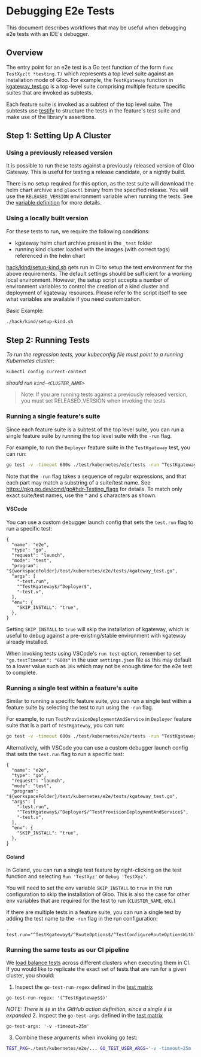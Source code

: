 # Debugging E2e Tests

This document describes workflows that may be useful when debugging e2e tests with an IDE's debugger.

## Overview

The entry point for an e2e test is a Go test function of the form `func TestXyz(t *testing.T)` which represents a top level suite against an installation mode of Gloo. For example, the `TestKgateway` function in [kgateway_test.go](/test/kubernetes/e2e/tests/kgateway_test.go) is a top-level suite comprising multiple feature specific suites that are invoked as subtests.

Each feature suite is invoked as a subtest of the top level suite. The subtests use [testify](https://github.com/stretchr/testify) to structure the tests in the feature's test suite and make use of the library's assertions.

## Step 1: Setting Up A Cluster
### Using a previously released version
It is possible to run these tests against a previously released version of Gloo Gateway. This is useful for testing a release candidate, or a nightly build.

There is no setup required for this option, as the test suite will download the helm chart archive and `glooctl` binary from the specified release. You will use the `RELEASED_VERSION` environment variable when running the tests. See the [variable definition](/test/testutils/env.go) for more details.

### Using a locally built version
For these tests to run, we require the following conditions:
- kgateway helm chart archive present in the `_test` folder
- running kind cluster loaded with the images (with correct tags) referenced in the helm chart

[hack/kind/setup-kind.sh](/hack/kind/setup-kind.sh) gets run in CI to setup the test environment for the above requirements.
The default settings should be sufficient for a working local environment.
However, the setup script accepts a number of environment variables to control the creation of a kind cluster and deployment of kgateway resources.
Please refer to the script itself to see what variables are available if you need customization.

Basic Example:
```bash
./hack/kind/setup-kind.sh
```

## Step 2: Running Tests
_To run the regression tests, your kubeconfig file must point to a running Kubernetes cluster:_
```
kubectl config current-context
```
_should run `kind-<CLUSTER_NAME>`_

> Note: If you are running tests against a previously released version, you must set RELEASED_VERSION when invoking the tests

### Running a single feature's suite

Since each feature suite is a subtest of the top level suite, you can run a single feature suite by running the top level suite with the `-run` flag.

For example, to run the `Deployer` feature suite in the `TestKgateway` test, you can run:
```bash
go test -v -timeout 600s ./test/kubernetes/e2e/tests -run ^TestKgateway$/^Deployer$
```
Note that the `-run` flag takes a sequence of regular expressions, and that each part may match a substring of a suite/test name. See https://pkg.go.dev/cmd/go#hdr-Testing_flags for details. To match only exact suite/test names, use the `^` and `$` characters as shown.

#### VSCode
You can use a custom debugger launch config that sets the `test.run` flag to run a specific test:
```
{
  "name": "e2e",
  "type": "go",
  "request": "launch",
  "mode": "test",
  "program": "${workspaceFolder}/test/kubernetes/e2e/tests/kgateway_test.go",
  "args": [
    "-test.run",
    "^TestKgateway$/^Deployer$",
    "-test.v",
  ],
  "env": {
    "SKIP_INSTALL": "true",
  },
}
```

Setting `SKIP_INSTALL` to `true` will skip the installation of kgateway, which is useful to
debug against a pre-existing/stable environment with kgateway already installed.

When invoking tests using VSCode's `run test` option, remember to set `"go.testTimeout": "600s"` in the user `settings.json` file as this may default to a lower value such as `30s` which may not be enough time for the e2e test to complete.

### Running a single test within a feature's suite

Similar to running a specific feature suite, you can run a single test within a feature suite by selecting the test to run using the `-run` flag.

For example, to run `TestProvisionDeploymentAndService` in `Deployer` feature suite that is a part of `TestKgateway`, you can run:
```bash
go test -v -timeout 600s ./test/kubernetes/e2e/tests -run ^TestKgateway$/^Deployer$/^TestProvisionDeploymentAndService$
```

Alternatively, with VSCode you can use a custom debugger launch config that sets the `test.run` flag to run a specific test:
```
{
  "name": "e2e",
  "type": "go",
  "request": "launch",
  "mode": "test",
  "program": "${workspaceFolder}/test/kubernetes/e2e/tests/kgateway_test.go",
  "args": [
    "-test.run",
    "^TestKgateway$/^Deployer$/^TestProvisionDeploymentAndService$",
    "-test.v",
  ],
  "env": {
    "SKIP_INSTALL": "true",
  },
}
```

#### Goland

In Goland, you can run a single test feature by right-clicking on the test function and selecting `Run 'TestXyz'` or
`Debug 'TestXyz'`.

You will need to set the env variable `SKIP_INSTALL` to `true` in the run configuration to skip the installation of Gloo. This
is also the case for other env variables that are required for the test to run (`CLUSTER_NAME`, etc.)

If there are multiple tests in a feature suite, you can run a single test by adding the test name to the `-run` flag in the run configuration:

```
-test.run="^TestKgateway$/^RouteOptions$/^TestConfigureRouteOptionsWithTargetRef$"
```


### Running the same tests as our CI pipeline
We [load balance tests](./load_balancing_tests.md) across different clusters when executing them in CI. If you would like to replicate the exact set of tests that are run for a given cluster, you should:
1. Inspect the `go-test-run-regex` defined in the [test matrix](/.github/workflows/pr-kubernetes-tests.yaml)
```
go-test-run-regex: '(^TestKgateway$$)'
```
_NOTE: There is `$$` in the GitHub action definition, since a single `$` is expanded_
2. Inspect the `go-test-args` defined in the [test matrix](/.github/workflows/pr-kubernetes-tests.yaml)
```
go-test-args: '-v -timeout=25m'
```
3. Combine these arguments when invoking go test:
```bash
TEST_PKG=./test/kubernetes/e2e/... GO_TEST_USER_ARGS='-v -timeout=25m -run \(^TestKgateway$$/\)' make go-test
```
